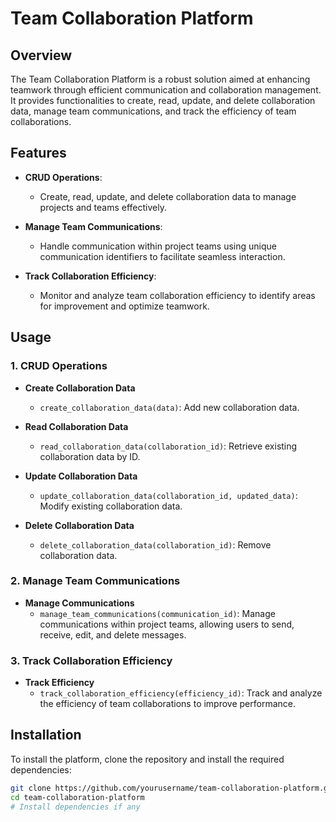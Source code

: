 # Team Collaboration Platform

## Overview

The Team Collaboration Platform is a robust solution aimed at enhancing teamwork through efficient communication and collaboration management. It provides functionalities to create, read, update, and delete collaboration data, manage team communications, and track the efficiency of team collaborations.

## Features

- **CRUD Operations**: 
  - Create, read, update, and delete collaboration data to manage projects and teams effectively.
  
- **Manage Team Communications**: 
  - Handle communication within project teams using unique communication identifiers to facilitate seamless interaction.

- **Track Collaboration Efficiency**: 
  - Monitor and analyze team collaboration efficiency to identify areas for improvement and optimize teamwork.

## Usage

### 1. CRUD Operations

- **Create Collaboration Data**
  - `create_collaboration_data(data)`: Add new collaboration data.
  
- **Read Collaboration Data**
  - `read_collaboration_data(collaboration_id)`: Retrieve existing collaboration data by ID.
  
- **Update Collaboration Data**
  - `update_collaboration_data(collaboration_id, updated_data)`: Modify existing collaboration data.
  
- **Delete Collaboration Data**
  - `delete_collaboration_data(collaboration_id)`: Remove collaboration data.

### 2. Manage Team Communications

- **Manage Communications**
  - `manage_team_communications(communication_id)`: Manage communications within project teams, allowing users to send, receive, edit, and delete messages.

### 3. Track Collaboration Efficiency

- **Track Efficiency**
  - `track_collaboration_efficiency(efficiency_id)`: Track and analyze the efficiency of team collaborations to improve performance.

## Installation

To install the platform, clone the repository and install the required dependencies:

```bash
git clone https://github.com/yourusername/team-collaboration-platform.git
cd team-collaboration-platform
# Install dependencies if any
